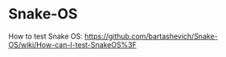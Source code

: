 # Snake-OS

How to test Snake OS: https://github.com/bartashevich/Snake-OS/wiki/How-can-I-test-SnakeOS%3F
